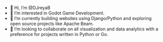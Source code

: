 - 👋 Hi, I’m @DJreyaB
- 👀 I’m interested in Godot Game Development.
- 🌱 I’m currently building websites using Django/Python and exploring open source projects like Apache Beam.
- 💞️ I’m looking to collaborate on all visualization and data analytics with a preference for projects written in Python or Go.

<!---
DJreyaB/DJreyaB is a ✨ special ✨ repository because its `README.md` (this file) appears on your GitHub profile.
You can click the Preview link to take a look at your changes.
- 📫 How to reach me djreya.boyd@gmail.com
- Also feel free to visit [my website](https://www.djreyaboyd.com/about/).
--->
